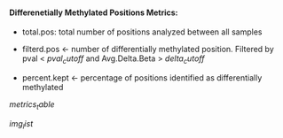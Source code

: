 #### Differenetially Methylated Positions Metrics:

* total.pos: total number of positions analyzed between all samples

* filterd.pos <- number of differentially methylated position. Filtered by pval < $pval_cutoff$ and Avg.Delta.Beta > $delta_cutoff$

* percent.kept <- percentage of positions identified as differentially methylated

$metrics_table$

$img_list$
